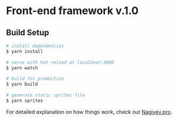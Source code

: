 # Front-end framework v.1.0


## Build Setup  
  
```bash  
# install dependencies  
$ yarn install  
  
# serve with hot reload at localhost:3000  
$ yarn watch  
  
# build for production 
$ yarn build   
  
# generate static sprites file  
$ yarn sprites    
```  
  
For detailed explanation on how things work, check out [Nagiyev.pro](https://nagiyev.pro).